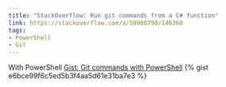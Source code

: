 ```yaml
---
title: "StackOverflow: Run git commands from a C# function"
link: https://stackoverflow.com/a/50968790/146360
tags:
- PowerShell
- Git
---
```

With PowerShell
<noscript>
  <a href="https://gist.github.com/e6bce99f6c5ed5b3f4aa5d61e31ba7e3">Gist: Git commands with PowerShell</a>
</noscript>
{% gist e6bce99f6c5ed5b3f4aa5d61e31ba7e3 %}
